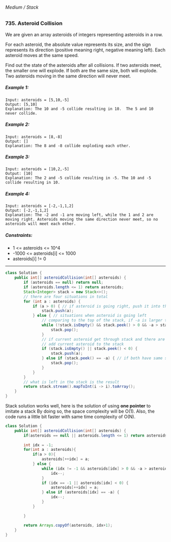 ###### Medium / Stack

### 735. Asteroid Collision

We are given an array asteroids of integers representing asteroids in a row.

For each asteroid, the absolute value represents its size, and the sign represents its direction (positive meaning right, negative meaning left). Each asteroid moves at the same speed.

Find out the state of the asteroids after all collisions. If two asteroids meet, the smaller one will explode. If both are the same size, both will explode. Two asteroids moving in the same direction will never meet.

 

##### Example 1:
```
Input: asteroids = [5,10,-5]
Output: [5,10]
Explanation: The 10 and -5 collide resulting in 10.  The 5 and 10 never collide.
```
##### Example 2:
```
Input: asteroids = [8,-8]
Output: []
Explanation: The 8 and -8 collide exploding each other.
```
##### Example 3:
```
Input: asteroids = [10,2,-5]
Output: [10]
Explanation: The 2 and -5 collide resulting in -5. The 10 and -5 collide resulting in 10.
```
##### Example 4:
```
Input: asteroids = [-2,-1,1,2]
Output: [-2,-1,1,2]
Explanation: The -2 and -1 are moving left, while the 1 and 2 are moving right. Asteroids moving the same direction never meet, so no asteroids will meet each other.
``` 

##### Constraints:

* 1 <= asteroids <= 10^4
* -1000 <= asteroids[i] <= 1000
* asteroids[i] != 0
***
```java
class Solution {
    public int[] asteroidCollision(int[] asteroids) {
        if (asteroids == null) return null;
        if (asteroids.length <= 1) return asteroids;
        Stack<Integer> stack = new Stack<>();
        // there are four situations in total
        for (int a : asteroids) {
            if (a > 0) { // if asteroid is going right, push it into the stack
                stack.push(a);
            } else { // situations when asteroid is going left
                // comparing to the top of the stack, if -a is larger than stack.peek(), keep poping.
                while (!stack.isEmpty() && stack.peek() > 0 && -a > stack.peek()) { 
                    stack.pop();
                }
                // if current asteroid get through stack and there are nothing left or just asteroids going left 
                // add current asteroid to the stack 
                if (stack.isEmpty() || stack.peek() < 0) { 
                    stack.push(a);
                } else if (stack.peek() == -a) { // if both have same size, just pop top of the stack
                    stack.pop();
                }
            }
        }
        // what is left in the stack is the result
        return stack.stream().mapToInt(i -> i).toArray();
    }
}
```

Stack solution works well, here is the solution of using **one pointer** to imitate a stack
By doing so, the space complexity will be O(1).
Also, the code runs a little bit faster with same time complexity of O(N).

```java
class Solution {
    public int[] asteroidCollision(int[] asteroids) {
        if(asteroids == null || asteroids.length <= 1) return asteroids;
        
        int idx = -1;
        for(int a : asteroids){
            if(a > 0){
                asteroids[++idx] = a;
            } else {
                while (idx != -1 && asteroids[idx] > 0 && -a > asteroids[idx]) { 
                    idx--;
                }
                if (idx == -1 || asteroids[idx] < 0) { 
                    asteroids[++idx] = a;
                } else if (asteroids[idx] == -a) { 
                    idx--;
                }
            }
            
        }
        
        return Arrays.copyOf(asteroids, idx+1);
    }
}
```
